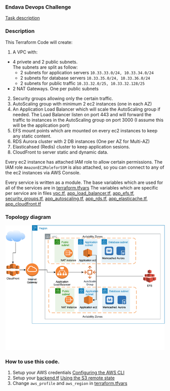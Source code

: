 ### Endava Devops Challenge
[Task description](./Challenge.md#endava-devops-challenge)
### Description

This Terraform Code will create:
1) A VPC with:
- 4 privete and 2 public subnets.  
The subnets are split as follow:
  - 2 subnets for application servers `10.33.33.0/24, 10.33.34.0/24`
  - 2 subnets for database servers `10.33.35.0/24, 10.33.36.0/24`
  - 2 subnets for public traffic `10.33.32.0/25, 10.33.32.128/25`
- 2 NAT Gateways. One per public subnets

2) Security groups allowing only the certain traffic.
3) AutoScaling group with minimum 2 ec2 instances (one in each AZ)
4) An Application Load Balancer which will scale the AutoScaling group if needed.
The Load Balancer listen on port 443 and will forward the traffic to instances in the AutoScaling group on port 3000 (I assume this will be the application port)
5) EFS mount points which are mounted on every ec2 instances to keep any static content.
6) RDS Aurora cluster with 2 DB instances (One per AZ for Multi-AZ)
7) Elasticahsed (Redis) cluster to keep application sesions.
8) CloudFront to server static and dynamic data.

Every ec2 instance has attached IAM role to allow certain permissions. The IAM role `AmazonEC2RoleforSSM` is also attached, so you can connect to any of the ec2 instances via AWS Console.

Every service is written as a module.
The base variables which are used for all of the services are in [terraform.tfvars](./terraform.tfvars)
The variables which are specific per service are in files [vpc.tf](./vpc.tf), [app_load_balancer.tf](./app_load_balancer.tf), [app_efs.tf](./app_efs.tf), [security_groups.tf](./security_groups.tf), [app_autoscaling.tf](./app_autoscaling.tf), [app_rds.tf](./app_rds.tf), [app_elasticache.tf](./app_elasticache.tf), [app_cloudfront.tf](./app_cloudfront.tf)


### Topology diagram
![Endava Devops Challenge](./images/Challenge.png)

### How to use this code.
1) Setup your AWS credentials [Configuring the AWS CLI](https://docs.aws.amazon.com/cli/latest/userguide/cli-chap-configure.html)
2) Setup your [backend.tf](./backend.tf) [Using the S3 remote state](https://www.terraform.io/docs/backends/types/s3.html#using-the-s3-remote-state)
3) Change `aws_profile` and `aws_region` in [terraform.tfvars](terraform.tfvars)
